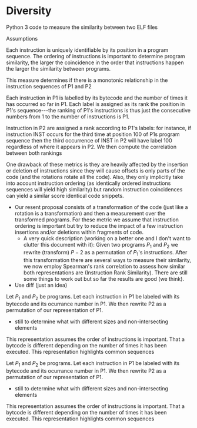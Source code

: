 # Diversity

Python 3 code to measure the similarity between two ELF files

Assumptions


Each instruction is uniquely identifiable by its position in a program sequence. The ordering of instructions is important to determine program similarity, the larger the coincidence in the order that instructions happen the larger the similarity between programs.

This measure determines  if there is a monotonic relationship in the instruction sequences of P1 and P2

Each instruction in P1 is labelled by its bytecode and the number of times it has occurred so far in P1. Each label is assigned as its rank the position in P1's sequence---the ranking of P1's instructions  is thus just the consecutive numbers from 1 to the number of instructions is P1.

Instruction in P2 are assigned a rank according to P1's labels: for instance, if instruction INST  occurs for the third time at position 100 of P1s program sequence then the third occurrence of INST in P2 will have label 100 regardless of where it appears in P2.
We then compute the correlation between both rankings

One drawback of these metrics is they are heavily affected by the insertion or deletion of instructions since they will cause offsets is only parts of the code (and the rotations rotate all the code).  Also, they only implicitly take into account instruction ordering (as identically ordered instructions sequences will yield high similarity) but random instruction coincidences can yield a similar score identical code snippets.


  - Our resent proposal consists of a transformation of the code (just like a rotation is a transformation) and then a measurement over the transformed programs. For these metric we assume that instruction ordering is important but try to reduce the impact of a few instruction insertions and/or deletions within fragments of code.
    - A very quick description (working on a better one and I don't want to clutter this document with it): Given two programs $P_1$ and $P_2$ we rewrite (transform) $P-2$ as a permutation of $P_1$'s instructions. After this transformation there are several ways to measure their similarity, we now employ Spearman's rank correlation  to assess how similar both representations are (Instruction Rank Similarity). There are still some things to work out but so far the results are good (we think).
  - Use diff (just an idea)





Let $P_1$ and $P_2$ be programs. Let each instruction in P1 be labeled with its bytecode and its ocurrance number in P1. We then rewrite P2 as a permutation of  our representation of P1.
- still to determine what with different sizes and non-intersecting elements

This representation assumes the order of instructions is important. That a bytcode is different depending on the number of times it has been executed. This representation highlights common sequences


Let $P_1$ and $P_2$ be programs. Let each instruction in P1 be labeled with its bytecode and its ocurrance number in P1. We then rewrite P2 as a permutation of  our representation of P1.
- still to determine what with different sizes and non-intersecting elements

This representation assumes the order of instructions is important. That a bytcode is different depending on the number of times it has been executed. This representation highlights common sequences
